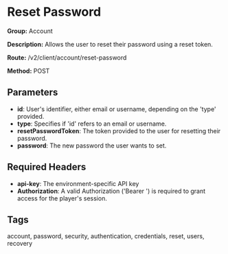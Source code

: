 # Reset Password

**Group:** Account

**Description:** Allows the user to reset their password using a reset token.

**Route:** /v2/client/account/reset-password

**Method:** POST

## Parameters

- **id**: User's identifier, either email or username, depending on the 'type' provided.
- **type**: Specifies if 'id' refers to an email or username.
- **resetPasswordToken**: The token provided to the user for resetting their password.
- **password**: The new password the user wants to set.

## Required Headers

- **api-key**: The environment-specific API key
- **Authorization**: A valid Authorization ('Bearer <token>') is required to grant access for the player's session.

## Tags

account, password, security, authentication, credentials, reset, users, recovery
